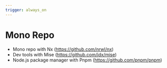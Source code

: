 ```yaml
---
trigger: always_on
---
```


# Mono Repo
- Mono repo with Nx (https://github.com/nrwl/nx)
- Dev tools with Mise (https://github.com/jdx/mise)
- Node.js package manager with Pnpm (https://github.com/pnpm/pnpm)